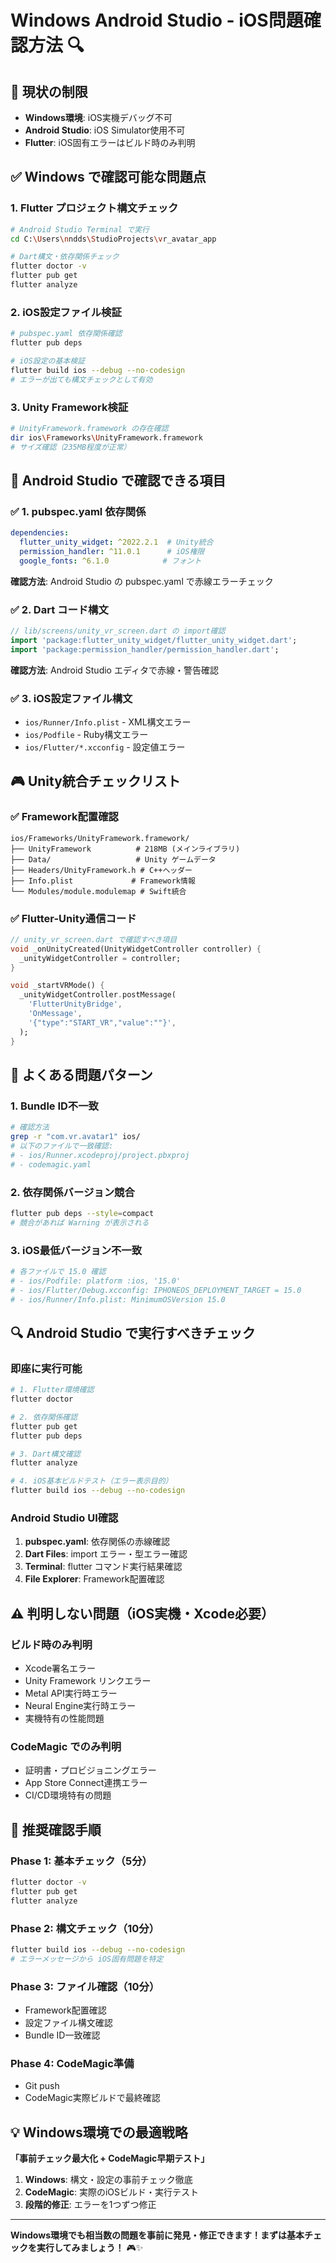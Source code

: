 # Windows Android Studio - iOS問題確認方法 🔍

## 🎯 **現状の制限**
- **Windows環境**: iOS実機デバッグ不可
- **Android Studio**: iOS Simulator使用不可
- **Flutter**: iOS固有エラーはビルド時のみ判明

## ✅ **Windows で確認可能な問題点**

### 1. **Flutter プロジェクト構文チェック**
```bash
# Android Studio Terminal で実行
cd C:\Users\nndds\StudioProjects\vr_avatar_app

# Dart構文・依存関係チェック
flutter doctor -v
flutter pub get
flutter analyze
```

### 2. **iOS設定ファイル検証**
```bash
# pubspec.yaml 依存関係確認
flutter pub deps

# iOS設定の基本検証
flutter build ios --debug --no-codesign
# エラーが出ても構文チェックとして有効
```

### 3. **Unity Framework検証**
```bash
# UnityFramework.framework の存在確認
dir ios\Frameworks\UnityFramework.framework
# サイズ確認（235MB程度が正常）
```

## 🔧 **Android Studio で確認できる項目**

### ✅ **1. pubspec.yaml 依存関係**
```yaml
dependencies:
  flutter_unity_widget: ^2022.2.1  # Unity統合
  permission_handler: ^11.0.1      # iOS権限
  google_fonts: ^6.1.0            # フォント
```
**確認方法**: Android Studio の pubspec.yaml で赤線エラーチェック

### ✅ **2. Dart コード構文**
```dart
// lib/screens/unity_vr_screen.dart の import確認
import 'package:flutter_unity_widget/flutter_unity_widget.dart';
import 'package:permission_handler/permission_handler.dart';
```
**確認方法**: Android Studio エディタで赤線・警告確認

### ✅ **3. iOS設定ファイル構文**
- `ios/Runner/Info.plist` - XML構文エラー
- `ios/Podfile` - Ruby構文エラー  
- `ios/Flutter/*.xcconfig` - 設定値エラー

## 🎮 **Unity統合チェックリスト**

### **✅ Framework配置確認**
```
ios/Frameworks/UnityFramework.framework/
├── UnityFramework          # 218MB (メインライブラリ)
├── Data/                   # Unity ゲームデータ
├── Headers/UnityFramework.h # C++ヘッダー
├── Info.plist             # Framework情報
└── Modules/module.modulemap # Swift統合
```

### **✅ Flutter-Unity通信コード**
```dart
// unity_vr_screen.dart で確認すべき項目
void _onUnityCreated(UnityWidgetController controller) {
  _unityWidgetController = controller;
}

void _startVRMode() {
  _unityWidgetController.postMessage(
    'FlutterUnityBridge',
    'OnMessage', 
    '{"type":"START_VR","value":""}',
  );
}
```

## 🚨 **よくある問題パターン**

### **1. Bundle ID不一致**
```bash
# 確認方法
grep -r "com.vr.avatar1" ios/
# 以下のファイルで一致確認:
# - ios/Runner.xcodeproj/project.pbxproj
# - codemagic.yaml
```

### **2. 依存関係バージョン競合**
```bash
flutter pub deps --style=compact
# 競合があれば Warning が表示される
```

### **3. iOS最低バージョン不一致**
```bash
# 各ファイルで 15.0 確認
# - ios/Podfile: platform :ios, '15.0'
# - ios/Flutter/Debug.xcconfig: IPHONEOS_DEPLOYMENT_TARGET = 15.0
# - ios/Runner/Info.plist: MinimumOSVersion 15.0
```

## 🔍 **Android Studio で実行すべきチェック**

### **即座に実行可能**
```bash
# 1. Flutter環境確認
flutter doctor

# 2. 依存関係確認  
flutter pub get
flutter pub deps

# 3. Dart構文確認
flutter analyze

# 4. iOS基本ビルドテスト（エラー表示目的）
flutter build ios --debug --no-codesign
```

### **Android Studio UI確認**
1. **pubspec.yaml**: 依存関係の赤線確認
2. **Dart Files**: import エラー・型エラー確認
3. **Terminal**: flutter コマンド実行結果確認
4. **File Explorer**: Framework配置確認

## ⚠️ **判明しない問題（iOS実機・Xcode必要）**

### **ビルド時のみ判明**
- Xcode署名エラー
- Unity Framework リンクエラー
- Metal API実行時エラー
- Neural Engine実行時エラー
- 実機特有の性能問題

### **CodeMagic でのみ判明**
- 証明書・プロビジョニングエラー
- App Store Connect連携エラー
- CI/CD環境特有の問題

## 🚀 **推奨確認手順**

### **Phase 1: 基本チェック（5分）**
```bash
flutter doctor -v
flutter pub get
flutter analyze
```

### **Phase 2: 構文チェック（10分）**
```bash
flutter build ios --debug --no-codesign
# エラーメッセージから iOS固有問題を特定
```

### **Phase 3: ファイル確認（10分）**
- Framework配置確認
- 設定ファイル構文確認
- Bundle ID一致確認

### **Phase 4: CodeMagic準備**
- Git push
- CodeMagic実際ビルドで最終確認

## 💡 **Windows環境での最適戦略**

**「事前チェック最大化 + CodeMagic早期テスト」**

1. **Windows**: 構文・設定の事前チェック徹底
2. **CodeMagic**: 実際のiOSビルド・実行テスト
3. **段階的修正**: エラーを1つずつ修正

---

**Windows環境でも相当数の問題を事前に発見・修正できます！まずは基本チェックを実行してみましょう！** 🎮✨